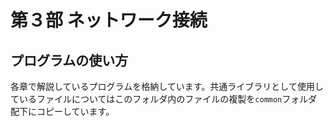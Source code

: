 # 第３部 ネットワーク接続

## プログラムの使い方

各章で解説しているプログラムを格納しています。共通ライブラリとして使用しているファイルについてはこのフォルダ内のファイルの複製を`common`フォルダ配下にコピーしています。
